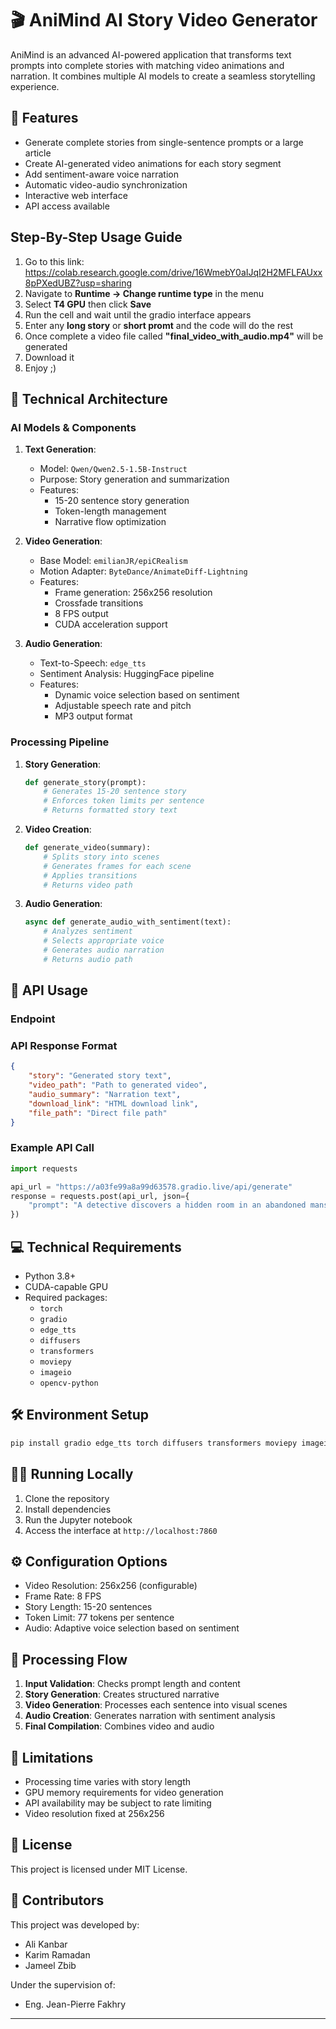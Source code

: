 # 🎬 AniMind AI Story Video Generator

AniMind is an advanced AI-powered application that transforms text prompts into complete stories with matching video animations and narration. It combines multiple AI models to create a seamless storytelling experience.

## 🌟 Features

- Generate complete stories from single-sentence prompts or a large article
- Create AI-generated video animations for each story segment
- Add sentiment-aware voice narration
- Automatic video-audio synchronization
- Interactive web interface
- API access available

## Step-By-Step Usage Guide

1. Go to this link: https://colab.research.google.com/drive/16WmebY0aIJqI2H2MFLFAUxx8pPXedUBZ?usp=sharing
2. Navigate to **Runtime -> Change runtime type** in the menu
3. Select **T4 GPU** then click **Save**
5. Run the cell and wait until the gradio interface appears
6. Enter any **long story** or **short promt** and the code will do the rest
7. Once complete a video file called **"final_video_with_audio.mp4"** will be generated
8. Download it
9. Enjoy ;)

## 🔧 Technical Architecture

### AI Models & Components

1. **Text Generation**:
   - Model: `Qwen/Qwen2.5-1.5B-Instruct`
   - Purpose: Story generation and summarization
   - Features:
     - 15-20 sentence story generation
     - Token-length management
     - Narrative flow optimization

2. **Video Generation**:
   - Base Model: `emilianJR/epiCRealism`
   - Motion Adapter: `ByteDance/AnimateDiff-Lightning`
   - Features:
     - Frame generation: 256x256 resolution
     - Crossfade transitions
     - 8 FPS output
     - CUDA acceleration support

3. **Audio Generation**:
   - Text-to-Speech: `edge_tts`
   - Sentiment Analysis: HuggingFace pipeline
   - Features:
     - Dynamic voice selection based on sentiment
     - Adjustable speech rate and pitch
     - MP3 output format

### Processing Pipeline

1. **Story Generation**:
   ```python
   def generate_story(prompt):
       # Generates 15-20 sentence story
       # Enforces token limits per sentence
       # Returns formatted story text
   ```

2. **Video Creation**:
   ```python
   def generate_video(summary):
       # Splits story into scenes
       # Generates frames for each scene
       # Applies transitions
       # Returns video path
   ```

3. **Audio Generation**:
   ```python
   async def generate_audio_with_sentiment(text):
       # Analyzes sentiment
       # Selects appropriate voice
       # Generates audio narration
       # Returns audio path
   ```

## 🚀 API Usage

### Endpoint

### API Response Format
```json
{
    "story": "Generated story text",
    "video_path": "Path to generated video",
    "audio_summary": "Narration text",
    "download_link": "HTML download link",
    "file_path": "Direct file path"
}
```

### Example API Call
```python
import requests

api_url = "https://a03fe99a8a99d63578.gradio.live/api/generate"
response = requests.post(api_url, json={
    "prompt": "A detective discovers a hidden room in an abandoned mansion"
})
```

## 💻 Technical Requirements

- Python 3.8+
- CUDA-capable GPU
- Required packages:
  - `torch`
  - `gradio`
  - `edge_tts`
  - `diffusers`
  - `transformers`
  - `moviepy`
  - `imageio`
  - `opencv-python`

## 🛠️ Environment Setup

```bash
pip install gradio edge_tts torch diffusers transformers moviepy imageio opencv-python
```

## 🏃‍♂️ Running Locally

1. Clone the repository
2. Install dependencies
3. Run the Jupyter notebook
4. Access the interface at `http://localhost:7860`

## ⚙️ Configuration Options

- Video Resolution: 256x256 (configurable)
- Frame Rate: 8 FPS
- Story Length: 15-20 sentences
- Token Limit: 77 tokens per sentence
- Audio: Adaptive voice selection based on sentiment

## 🔄 Processing Flow

1. **Input Validation**: Checks prompt length and content
2. **Story Generation**: Creates structured narrative
3. **Video Generation**: Processes each sentence into visual scenes
4. **Audio Creation**: Generates narration with sentiment analysis
5. **Final Compilation**: Combines video and audio

## 🚫 Limitations

- Processing time varies with story length
- GPU memory requirements for video generation
- API availability may be subject to rate limiting
- Video resolution fixed at 256x256

## 📝 License

This project is licensed under MIT License.


## 👥 Contributors

This project was developed by:
- Ali Kanbar
- Karim Ramadan
- Jameel Zbib

Under the supervision of:
- Eng. Jean-Pierre Fakhry

---
